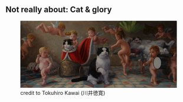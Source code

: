 Not really about: Cat &amp; glory
---------------------------------
<figure>
<img src="categories/img/categlory.jpg" alt="Cat n glory" />
<figcaption>credit to Tokuhiro Kawai (川井徳寛)</figcaption>
</figure>

